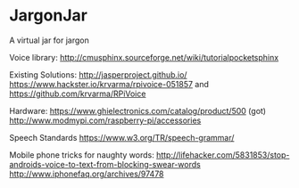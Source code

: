 # JargonJar
A virtual jar for jargon


Voice library:
http://cmusphinx.sourceforge.net/wiki/tutorialpocketsphinx

Existing Solutions:
http://jasperproject.github.io/
https://www.hackster.io/krvarma/rpivoice-051857  and https://github.com/krvarma/RPiVoice 

Hardware:
https://www.ghielectronics.com/catalog/product/500  (got)
http://www.modmypi.com/raspberry-pi/accessories

Speech Standards
https://www.w3.org/TR/speech-grammar/

Mobile phone tricks for naughty words:
http://lifehacker.com/5831853/stop-androids-voice-to-text-from-blocking-swear-words
http://www.iphonefaq.org/archives/97478
